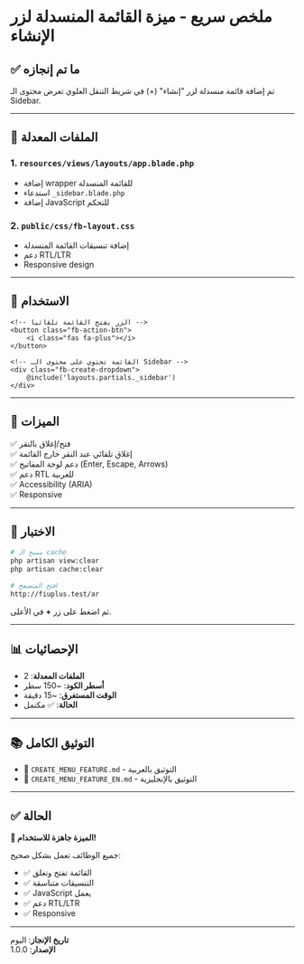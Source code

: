 # ملخص سريع - ميزة القائمة المنسدلة لزر الإنشاء

## ✅ ما تم إنجازه

تم إضافة قائمة منسدلة لزر "إنشاء" (+) في شريط التنقل العلوي تعرض محتوى الـ Sidebar.

---

## 📁 الملفات المعدلة

### 1. `resources/views/layouts/app.blade.php`
- إضافة wrapper للقائمة المنسدلة
- استدعاء `_sidebar.blade.php`
- إضافة JavaScript للتحكم

### 2. `public/css/fb-layout.css`
- إضافة تنسيقات القائمة المنسدلة
- دعم RTL/LTR
- Responsive design

---

## 🎯 الاستخدام

```blade
<!-- الزر يفتح القائمة تلقائياً -->
<button class="fb-action-btn">
    <i class="fas fa-plus"></i>
</button>

<!-- القائمة تحتوي على محتوى الـ Sidebar -->
<div class="fb-create-dropdown">
    @include('layouts.partials._sidebar')
</div>
```

---

## 🎨 الميزات

✅ فتح/إغلاق بالنقر  
✅ إغلاق تلقائي عند النقر خارج القائمة  
✅ دعم لوحة المفاتيح (Enter, Escape, Arrows)  
✅ دعم RTL للعربية  
✅ Accessibility (ARIA)  
✅ Responsive  

---

## 🧪 الاختبار

```bash
# مسح الـ cache
php artisan view:clear
php artisan cache:clear

# افتح المتصفح
http://fiuplus.test/ar
```

ثم اضغط على زر **+** في الأعلى.

---

## 📊 الإحصائيات

- **الملفات المعدلة**: 2
- **أسطر الكود**: ~150 سطر
- **الوقت المستغرق**: ~15 دقيقة
- **الحالة**: ✅ مكتمل

---

## 📚 التوثيق الكامل

- 📄 `CREATE_MENU_FEATURE.md` - التوثيق بالعربية
- 📄 `CREATE_MENU_FEATURE_EN.md` - التوثيق بالإنجليزية

---

## ✅ الحالة

**🎉 الميزة جاهزة للاستخدام!**

جميع الوظائف تعمل بشكل صحيح:
- ✅ القائمة تفتح وتغلق
- ✅ التنسيقات متناسقة
- ✅ JavaScript يعمل
- ✅ دعم RTL/LTR
- ✅ Responsive

---

**تاريخ الإنجاز**: اليوم  
**الإصدار**: 1.0.0